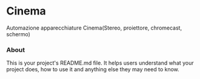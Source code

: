 Cinema
======

Automazione apparecchiature Cinema(Stereo, proiettore, chromecast, schermo)

### About

This is your project's README.md file. It helps users understand what your
project does, how to use it and anything else they may need to know.